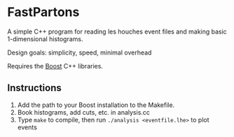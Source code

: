 # FastPartons

A simple C++ program for reading les houches event files and making basic  
1-dimensional histograms.  

Design goals:  simplicity, speed, minimal overhead

Requires the [Boost](http://www.boost.org/) C++ libraries.  

## Instructions

1. Add the path to your Boost installation to the Makefile. 
2. Book histograms, add cuts, etc. in analysis.cc  
3. Type `make` to compile, then run `./analysis <eventfile.lhe>` to plot events

